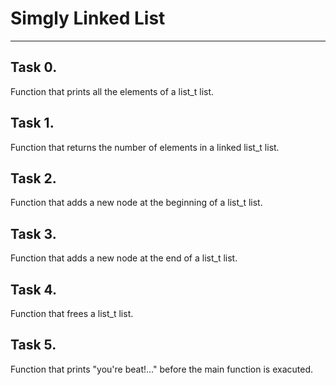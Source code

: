 # Simgly Linked List
***

## Task 0.

Function that prints all the elements of a list_t list.

## Task 1.

Function that returns the number of elements in a linked list_t list.

## Task 2.

Function that adds a new node at the beginning of a list_t list.

## Task 3.

Function that adds a new node at the end of a list_t list.

## Task 4.

Function that frees a list_t list.

## Task 5.

Function that prints "you're beat!..." before the main function is exacuted.
